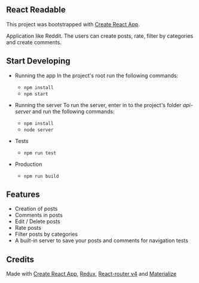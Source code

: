 ## React Readable

This project was bootstrapped with [Create React App](https://github.com/facebookincubator/create-react-app).

Application like Reddit. The users can create posts, rate, filter by categories and create comments.

## Start Developing

* Running the app
In the project's root run the following commands:
    - `npm install`
    - `npm start`

* Running the server
To run the server, enter in to the project's folder *api-server* and run the following commands:
    - `npm install`
    - `node server`

* Tests
    - `npm run test`

* Production
    - `npm run build`


## Features
  - Creation of posts
  - Comments in posts
  - Edit / Delete posts
  - Rate posts
  - Filter posts by categories
  - A built-in server to save your posts and comments for navigation tests

## Credits

Made with [Create React App](https://github.com/facebookincubator/create-react-app), [Redux](https://redux.js.org), [React-router v4](https://reacttraining.com/react-router/) and [Materialize](http://materializecss.com)
